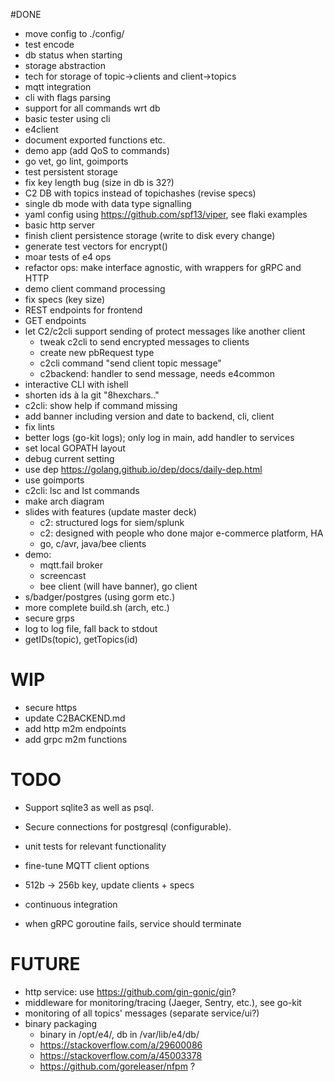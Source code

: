 #DONE

* move config to ./config/
* test encode
* db status when starting
* storage abstraction
* tech for storage of topic->clients and client->topics
* mqtt integration
* cli with flags parsing
* support for all commands wrt db
* basic tester using cli 
* e4client
* document exported functions etc.
* demo app (add QoS to commands)
* go vet, go lint, goimports
* test persistent storage
* fix key length bug (size in db is 32?)
* C2 DB with topics instead of topichashes (revise specs)
* single db mode with data type signalling
* yaml config using https://github.com/spf13/viper, see flaki examples
* basic http server
* finish client persistence storage (write to disk every change)
* generate test vectors for encrypt() 
* moar tests of e4 ops
* refactor ops: make interface agnostic, with wrappers for gRPC and HTTP
* demo client command processing
* fix specs (key size)
* REST endpoints for frontend
* GET endpoints
* let C2/c2cli support sending of protect messages like another client
    - tweak c2cli to send encrypted messages to clients
    - create new pbRequest type
    - c2cli command "send client topic message"
    - c2backend: handler to send message, needs e4common
* interactive CLI with ishell
* shorten ids à la git "8hexchars.."
* c2cli: show help if command missing
* add banner including version and date to backend, cli, client
* fix lints
* better logs (go-kit logs); only log in main, add handler to services
* set local GOPATH layout
* debug current setting
* use dep https://golang.github.io/dep/docs/daily-dep.html
* use goimports
* c2cli: lsc and lst commands 
* make arch diagram
* slides with features (update master deck)
    - c2: structured logs for siem/splunk
    - c2: designed with people who done major e-commerce platform, HA
    - go, c/avr, java/bee clients
* demo:
    - mqtt.fail broker
    - screencast
    - bee client (will have banner), go client
* s/badger/postgres (using gorm etc.)
* more complete build.sh (arch, etc.)
* secure grps
* log to log file, fall back to stdout
* getIDs(topic), getTopics(id)

# WIP

* secure https
* update C2BACKEND.md
* add http m2m endpoints
* add grpc m2m functions

# TODO

* Support sqlite3 as well as psql.
* Secure connections for postgresql (configurable).
* unit tests for relevant functionality
* fine-tune MQTT client options
* 512b -> 256b key, update clients + specs

* continuous integration
* when gRPC goroutine fails, service should terminate

# FUTURE

* http service: use <https://github.com/gin-gonic/gin>?
* middleware for monitoring/tracing (Jaeger, Sentry, etc.), see go-kit
* monitoring of all topics' messages (separate service/ui?)
* binary packaging
    - binary in /opt/e4/, db in /var/lib/e4/db/
    - https://stackoverflow.com/a/29600086
    - https://stackoverflow.com/a/45003378
    - https://github.com/goreleaser/nfpm ?
